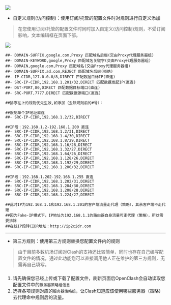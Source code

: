 ![](https://github.com/vernesong/OpenClash/raw/master/img/set3.png)

* 自定义规则(访问控制)：使用订阅/托管的配置文件时对规则进行自定义添加

> 在您使用订阅/托管的配置文件时同时加入自定义(访问控制)规则，不受订阅影响，文本编辑框在页面下部。

![](https://github.com/vernesong/OpenClash/blob/master/img/set11.png)

```
##- DOMAIN-SUFFIX,google.com,Proxy 匹配域名后缀(交由Proxy代理服务器组)
##- DOMAIN-KEYWORD,google,Proxy 匹配域名关键字(交由Proxy代理服务器组)
##- DOMAIN,google.com,Proxy 匹配域名(交由Proxy代理服务器组)
##- DOMAIN-SUFFIX,ad.com,REJECT 匹配域名后缀(拒绝)
##- IP-CIDR,127.0.0.0/8,DIRECT 匹配数据目标IP(直连)
##- SRC-IP-CIDR,192.168.1.201/32,DIRECT 匹配数据发起IP(直连)
##- DST-PORT,80,DIRECT 匹配数据目标端口(直连)
##- SRC-PORT,7777,DIRECT 匹配数据源端口(直连)

##排序在上的规则优先生效,如添加（去除规则前的#号）：

##限制单个IP地址直连
##- SRC-IP-CIDR,192.168.1.2/32,DIRECT

##IP段：192.168.1.2-192.168.1.200 直连
##- SRC-IP-CIDR,192.168.1.2/31,DIRECT
##- SRC-IP-CIDR,192.168.1.4/30,DIRECT
##- SRC-IP-CIDR,192.168.1.8/29,DIRECT
##- SRC-IP-CIDR,192.168.1.16/28,DIRECT
##- SRC-IP-CIDR,192.168.1.32/27,DIRECT
##- SRC-IP-CIDR,192.168.1.64/26,DIRECT
##- SRC-IP-CIDR,192.168.1.128/26,DIRECT
##- SRC-IP-CIDR,192.168.1.192/29,DIRECT
##- SRC-IP-CIDR,192.168.1.200/32,DIRECT

##IP段：192.168.1.202-192.168.1.255 直连
##- SRC-IP-CIDR,192.168.1.202/31,DIRECT
##- SRC-IP-CIDR,192.168.1.204/30,DIRECT
##- SRC-IP-CIDR,192.168.1.208/28,DIRECT
##- SRC-IP-CIDR,192.168.1.224/27,DIRECT

##此时IP为192.168.1.1和192.168.1.201的客户端流量走代理（策略），其余客户端不走代理
##因为Fake-IP模式下，IP地址为192.168.1.1的路由器自身流量可走代理（策略），所以需要排除
##在线IP段转CIDR地址：http://ip2cidr.com
```

***

* 第三方规则：使用第三方规则替换您配置文件内的规则
> 由于目前多数机场订阅对Clash的支持还比较简单，同时也存在自己编写配置文件的情况，通过此功能您可以直接调用他人正在维护的第三方规则，无需再自己填写。
###
1. 请先确保您已经上传或下载了配置文件，刷新页面后OpenClash会自动读取您配置文件中的`服务器策略组信息`
2. 选择各项规则对应的`服务器策略组`，让Clash知道应该使用哪些服务器（策略）去代理命中规则后的流量。
